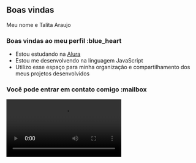 ## Boas vindas

Meu nome e Talita Araujo
### Boas vindas ao meu perfil :blue_heart

- Estou estudando na [Alura](https://www.alura.com.br)
- Estou me desenvolvendo na linguagem JavaScript
- Utilizo esse espaço para minha organização e compartilhamento dos meus projetos desenvolvidos

### Você pode entrar em contato comigo :mailbox

![](https://media.tenor.com/nv7f19HKB2oAAAPo/blank-stare-really.mp4)
